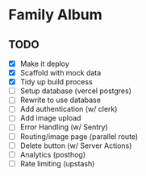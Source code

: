 # Family Album

## TODO

- [x] Make it deploy
- [x] Scaffold with mock data
- [x] Tidy up build process
- [ ] Setup database (vercel postgres)
- [ ] Rewrite to use database
- [ ] Add authentication (w/ clerk)
- [ ] Add image upload
- [ ] Error Handling (w/ Sentry)
- [ ] Routing/image page (parallel route)
- [ ] Delete button (w/ Server Actions)
- [ ] Analytics (posthog)
- [ ] Rate limiting (upstash)

